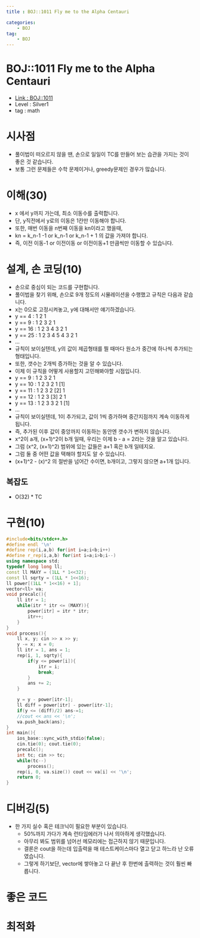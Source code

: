 ```yaml
---
title : BOJ::1011 Fly me to the Alpha Centauri

categories:
    - BOJ
tag:
    - BOJ
---
```

# BOJ::1011 Fly me to the Alpha Centauri
- [Link : BOJ::1011](https://www.acmicpc.net/problem/1011)
- Level : Silver1
- tag : math

# 시사점
- 풀이법이 떠오르지 않을 땐, 손으로 일일이 TC를 만들어 보는 습관을 가지는 것이 좋은 것 같습니다.
- 보통 그런 문제들은 수학 문제이거나, greedy문제인 경우가 많습니다.

# 이해(30)
- x 에서 y까지 가는데, 최소 이동수를 출력합니다.
- 단, y직전에서 y로의 이동은 1칸만 이동해야 합니다.
- 또한, 매번 이동을 n번째 이동을 kn이라고 했을때,
- kn = k_n-1 -1 or k_n-1 or k_n-1 + 1 의 값을 가져야 합니다.
- 즉, 이전 이동-1 or 이전이동 or 이전이동+1 만큼씩만 이동할 수 있습니다.

# 설계, 손 코딩(10)
- 손으로 중심이 되는 코드를 구현합니다.
- 풀이법을 찾기 위해, 손으로 9개 정도의 시뮬레이션을 수행했고 규칙은 다음과 같습니다.
- x는 0으로 고정시켜놓고, y에 대해서만 얘기하겠습니다.
- y == 4  : 1 2 1
- y == 9  : 1 2 3 2 1
- y == 16 : 1 2 3 4 3 2 1
- y == 25 : 1 2 3 4 5 4 3 2 1
- ...
- 규칙이 보이실텐데, y의 값이 제곱형태를 띌 때마다 원소가 중간에 하나씩 추가되는 형태입니다.
- 또한, 갯수는 2개씩 증가하는 것을 알 수 있습니다.
- 이제 이 규칙을 어떻게 사용할지 고민해봐야할 시점입니다.
- y == 9  : 1 2 3  2  1
- y == 10 : 1 2 3  2  1 [1]
- y == 11 : 1 2 3  2 [2] 1
- y == 12 : 1 2 3 [3] 2  1
- y == 13 : 1 2 3  3  2  1 [1]
- ...
- 규칙이 보이실텐데, 1이 추가되고, 값이 1씩 증가하며 중간지점까지 계속 이동하게 됩니다.
- 즉, 추가된 이후 값이 중앙까지 이동하는 동안엔 갯수가 변하지 않습니다.
- x^2이 a개, (x+1)^2이 b개 일때, 우리는 이제 b - a = 2라는 것을 알고 있습니다.
- 그럼 (x^2, (x+1)^2) 범위에 있는 값들은 a+1 혹은 b개 일테지요.
- 그럼 둘 중 어떤 값을 택해야 할지도 알 수 있습니다.
- (x+1)^2 - (x)^2 의 절반을 넘어간 수이면, b개이고, 그렇지 않으면 a+1개 입니다.

## 복잡도
- O(32) * TC

# 구현(10)

```cpp
#include<bits/stdc++.h>
#define endl '\n'
#define rep(i,a,b) for(int i=a;i<b;i++)
#define r_rep(i,a,b) for(int i=a;i>b;i--)
using namespace std;
typedef long long ll;
const ll MAXY = (1LL * 1<<32);
const ll sqrty = (1LL * 1<<16);
ll power[(1LL * 1<<16) + 1];
vector<ll> va;
void precalc(){
    ll itr = 1;
    while(itr * itr <= (MAXY)){
        power[itr] = itr * itr;
        itr++;
    }
}
void process(){
    ll x, y; cin >> x >> y;
    y -= x; x = 0;
    ll itr = 1, ans = 1;
    rep(i, 1, sqrty){
        if(y <= power[i]){
            itr = i;
            break;
        }
        ans += 2;
    }

    y = y - power[itr-1];
    ll diff = power[itr] - power[itr-1];
    if(y <= (diff)/2) ans-=1;
    //cout << ans << '\n';
    va.push_back(ans);
}
int main(){
    ios_base::sync_with_stdio(false);
    cin.tie(0); cout.tie(0);
    precalc();
    int tc; cin >> tc;
    while(tc--)
        process();
    rep(i, 0, va.size()) cout << va[i] << '\n';
    return 0;
}
```

# 디버깅(5)
- 한 가지 실수 혹은 테크닉이 필요한 부분이 있습니다.
  - 50%까지 가다가 계속 런타임에러가 나서 의아하게 생각했습니다.
  - 아무리 봐도 범위를 넘어선 메모리에는 접근하지 않기 때문입니다.
  - 결론은 cout을 하는데 입출력을 매 테스트케이스마다 열고 닫고 하느라 난 오류였습니다.
  - 그렇게 하기보단, vector에 쌓아놓고 다 끝난 후 한번에 출력하는 것이 훨씬 빠릅니다.

# 좋은 코드

# 최적화
